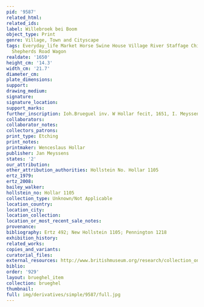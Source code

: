 ```yaml
---
pid: '9587'
related_html: 
related_ids: 
label: Willebroek bei Boom
object_type: Print
genre: Village, Town and Cityscape
tags: Everyday_life Market Horse Swine House Village River Staffage Children Peasants
  Shepherds Road Wagon
realdate: '1650'
height_cm: '14.3'
width_cm: '21.7'
diameter_cm: 
plate_dimensions: 
support: 
drawing_medium: 
signature: 
signature_location: 
support_marks: 
further_inscription: Ioh.Brueguel inv. W Hollar fecit, 1651, I. Meyssens excudit
collaborators: 
collaborator_notes: 
collectors_patrons: 
print_type: Etching
print_notes: 
printmaker: Wenceslaus Hollar
publisher: Jan Meyssens
states: '2'
our_attribution: 
other_attribution_authorities: Hollstein No. Hollar 1105
ertz_1979: 
ertz_2008: 
bailey_walker: 
hollstein_no: Hollar 1105
collection_type: Unknown/Not Applicable
location_country: 
location_city: 
location_collection: 
location_or_most_recent_sale_notes: 
provenance: 
bibliography: Ertz 492; New Hollstein 1105; Pennington 1218
exhibition_history: 
related_works: 
copies_and_variants: 
curatorial_files: 
external_resources: http://www.britishmuseum.org/research/collection_online/collection_object_details.aspx?assetId=1365875001&objectId=3494358&partId=1
biblio: 
order: '929'
layout: brueghel_item
collection: brueghel
thumbnail: 
full: img/derivatives/simple/9587/full.jpg
---
```

